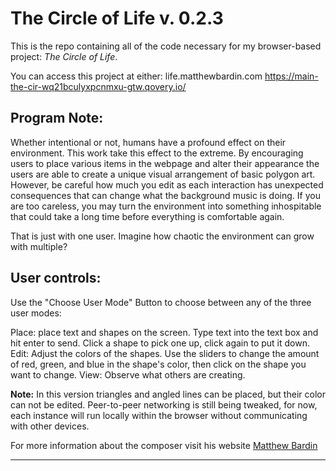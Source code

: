 # The Circle of Life v. 0.2.3

This is the repo containing all of the code necessary for my browser-based project: _The Circle of Life_.

You can access this project at either:
life.matthewbardin.com
https://main-the-cir-wq21bculyxpcnmxu-gtw.qovery.io/

## Program Note:

Whether intentional or not, humans have a profound effect on their environment. This work take this effect to the extreme. By encouraging users to place various items in the webpage and alter their appearance the users are able to create a unique visual arrangement of basic polygon art. However, be careful how much you edit as each interaction has unexpected consequences that can change what the background music is doing. If you are too careless, you may turn the environment into something inhospitable that could take a long time before everything is comfortable again.

That is just with one user. Imagine how chaotic the environment can grow with multiple?

## User controls:

Use the "Choose User Mode" Button to choose between any of the three user modes:

Place: place text and shapes on the screen. Type text into the text box and hit enter to send. Click a shape to pick one up, click again to put it down.
Edit: Adjust the colors of the shapes. Use the sliders to change the amount of red, green, and blue in the shape's color, then click on the shape you want to change.
View: Observe what others are creating.


**Note:** In this version triangles and angled lines can be placed, but their color can not be edited. Peer-to-peer networking is still being tweaked, for now, each instance will run locally within the browser without communicating with other devices.


For more information about the composer visit his website
[Matthew Bardin](http://matthewbardin.com)

---
